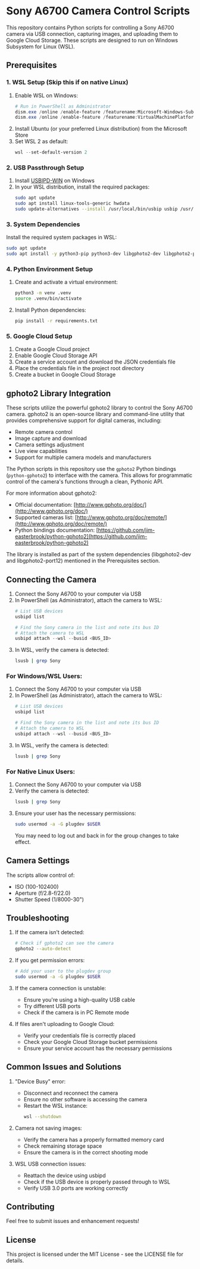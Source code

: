 # Sony A6700 Camera Control Scripts

This repository contains Python scripts for controlling a Sony A6700 camera via USB connection, capturing images, and uploading them to Google Cloud Storage. These scripts are designed to run on Windows Subsystem for Linux (WSL).

## Prerequisites

### 1. WSL Setup (Skip this if on native Linux)
1. Enable WSL on Windows:
   ```powershell
   # Run in PowerShell as Administrator
   dism.exe /online /enable-feature /featurename:Microsoft-Windows-Subsystem-Linux /all /norestart
   dism.exe /online /enable-feature /featurename:VirtualMachinePlatform /all /norestart
   ```
2. Install Ubuntu (or your preferred Linux distribution) from the Microsoft Store
3. Set WSL 2 as default:
   ```powershell
   wsl --set-default-version 2
   ```

### 2. USB Passthrough Setup
1. Install [USBIPD-WIN](https://github.com/dorssel/usbipd-win/releases) on Windows
2. In your WSL distribution, install the required packages:
   ```bash
   sudo apt update
   sudo apt install linux-tools-generic hwdata
   sudo update-alternatives --install /usr/local/bin/usbip usbip /usr/lib/linux-tools/*-generic/usbip 20
   ```

### 3. System Dependencies
Install the required system packages in WSL:
```bash
sudo apt update
sudo apt install -y python3-pip python3-dev libgphoto2-dev libgphoto2-port12
```

### 4. Python Environment Setup
1. Create and activate a virtual environment:
   ```bash
   python3 -m venv .venv
   source .venv/bin/activate
   ```
2. Install Python dependencies:
   ```bash
   pip install -r requirements.txt
   ```

### 5. Google Cloud Setup
1. Create a Google Cloud project
2. Enable Google Cloud Storage API
3. Create a service account and download the JSON credentials file
4. Place the credentials file in the project root directory
5. Create a bucket in Google Cloud Storage

## gphoto2 Library Integration

These scripts utilize the powerful gphoto2 library to control the Sony A6700 camera. gphoto2 is an open-source library and command-line utility that provides comprehensive support for digital cameras, including:

- Remote camera control
- Image capture and download
- Camera settings adjustment
- Live view capabilities
- Support for multiple camera models and manufacturers

The Python scripts in this repository use the `gphoto2` Python bindings (`python-gphoto2`) to interface with the camera. This allows for programmatic control of the camera's functions through a clean, Pythonic API.

For more information about gphoto2:
- Official documentation: [http://www.gphoto.org/doc/](http://www.gphoto.org/doc/)
- Supported cameras list: [http://www.gphoto.org/doc/remote/](http://www.gphoto.org/doc/remote/)
- Python bindings documentation: [https://github.com/jim-easterbrook/python-gphoto2](https://github.com/jim-easterbrook/python-gphoto2)

The library is installed as part of the system dependencies (libgphoto2-dev and libgphoto2-port12) mentioned in the Prerequisites section.

## Connecting the Camera

1. Connect the Sony A6700 to your computer via USB
2. In PowerShell (as Administrator), attach the camera to WSL:
   ```powershell
   # List USB devices
   usbipd list

   # Find the Sony camera in the list and note its bus ID
   # Attach the camera to WSL
   usbipd attach --wsl --busid <BUS_ID>
   ```
3. In WSL, verify the camera is detected:
   ```bash
   lsusb | grep Sony
   ```


### For Windows/WSL Users:
1. Connect the Sony A6700 to your computer via USB
2. In PowerShell (as Administrator), attach the camera to WSL:
   ```powershell
   # List USB devices
   usbipd list

   # Find the Sony camera in the list and note its bus ID
   # Attach the camera to WSL
   usbipd attach --wsl --busid <BUS_ID>
   ```
3. In WSL, verify the camera is detected:
   ```bash
   lsusb | grep Sony
   ```

### For Native Linux Users:
1. Connect the Sony A6700 to your computer via USB
2. Verify the camera is detected:
   ```bash
   lsusb | grep Sony
   ```
3. Ensure your user has the necessary permissions:
   ```bash
   sudo usermod -a -G plugdev $USER
   ```
   You may need to log out and back in for the group changes to take effect.

## Camera Settings

The scripts allow control of:
- ISO (100-102400)
- Aperture (f/2.8-f/22.0)
- Shutter Speed (1/8000-30")

## Troubleshooting

1. If the camera isn't detected:
   ```bash
   # Check if gphoto2 can see the camera
   gphoto2 --auto-detect
   ```

2. If you get permission errors:
   ```bash
   # Add your user to the plugdev group
   sudo usermod -a -G plugdev $USER
   ```

3. If the camera connection is unstable:
   - Ensure you're using a high-quality USB cable
   - Try different USB ports
   - Check if the camera is in PC Remote mode

4. If files aren't uploading to Google Cloud:
   - Verify your credentials file is correctly placed
   - Check your Google Cloud Storage bucket permissions
   - Ensure your service account has the necessary permissions

## Common Issues and Solutions

1. "Device Busy" error:
   - Disconnect and reconnect the camera
   - Ensure no other software is accessing the camera
   - Restart the WSL instance:
     ```bash
     wsl --shutdown
     ```

2. Camera not saving images:
   - Verify the camera has a properly formatted memory card
   - Check remaining storage space
   - Ensure the camera is in the correct shooting mode

3. WSL USB connection issues:
   - Reattach the device using usbipd
   - Check if the USB device is properly passed through to WSL
   - Verify USB 3.0 ports are working correctly

## Contributing

Feel free to submit issues and enhancement requests!

## License

This project is licensed under the MIT License - see the LICENSE file for details. 